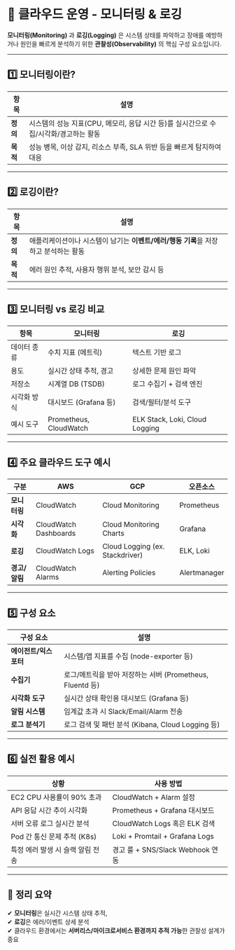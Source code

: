 # 🧭 클라우드 운영 - 모니터링 & 로깅

**모니터링(Monitoring)** 과 **로깅(Logging)** 은 시스템 상태를 파악하고 장애를 예방하거나 원인을 빠르게 분석하기 위한 **관찰성(Observability)** 의 핵심 구성 요소입니다.

---

## 1️⃣ 모니터링이란?

| 항목     | 설명 |
|----------|------|
| **정의** | 시스템의 성능 지표(CPU, 메모리, 응답 시간 등)를 실시간으로 수집/시각화/경고하는 활동 |
| **목적** | 성능 병목, 이상 감지, 리소스 부족, SLA 위반 등을 빠르게 탐지하여 대응 |

---

## 2️⃣ 로깅이란?

| 항목     | 설명 |
|----------|------|
| **정의** | 애플리케이션이나 시스템이 남기는 **이벤트/에러/행동 기록**을 저장하고 분석하는 활동 |
| **목적** | 에러 원인 추적, 사용자 행위 분석, 보안 감시 등  

---

## 3️⃣ 모니터링 vs 로깅 비교

| 항목           | 모니터링                     | 로깅                         |
|----------------|------------------------------|------------------------------|
| 데이터 종류     | 수치 지표 (메트릭)             | 텍스트 기반 로그               |
| 용도           | 실시간 상태 추적, 경고          | 상세한 문제 원인 파악            |
| 저장소         | 시계열 DB (TSDB)              | 로그 수집기 + 검색 엔진         |
| 시각화 방식     | 대시보드 (Grafana 등)          | 검색/필터/분석 도구             |
| 예시 도구       | Prometheus, CloudWatch         | ELK Stack, Loki, Cloud Logging |

---

## 4️⃣ 주요 클라우드 도구 예시

| 구분     | AWS                | GCP                     | 오픈소스 |
|----------|---------------------|--------------------------|----------|
| **모니터링** | CloudWatch           | Cloud Monitoring         | Prometheus |
| **시각화**   | CloudWatch Dashboards | Cloud Monitoring Charts | Grafana |
| **로깅**     | CloudWatch Logs       | Cloud Logging (ex. Stackdriver) | ELK, Loki |
| **경고/알림** | CloudWatch Alarms     | Alerting Policies        | Alertmanager |

---

## 5️⃣ 구성 요소

| 구성 요소        | 설명 |
|------------------|------|
| **에이전트/익스포터** | 시스템/앱 지표를 수집 (node-exporter 등) |
| **수집기**         | 로그/메트릭을 받아 저장하는 서버 (Prometheus, Fluentd 등) |
| **시각화 도구**     | 실시간 상태 확인용 대시보드 (Grafana 등) |
| **알림 시스템**     | 임계값 초과 시 Slack/Email/Alarm 전송 |
| **로그 분석기**     | 로그 검색 및 패턴 분석 (Kibana, Cloud Logging 등) |

---

## 6️⃣ 실전 활용 예시

| 상황                           | 사용 방법 |
|--------------------------------|-----------|
| EC2 CPU 사용률이 90% 초과         | CloudWatch + Alarm 설정 |
| API 응답 시간 추이 시각화         | Prometheus + Grafana 대시보드 |
| 서버 오류 로그 실시간 분석        | CloudWatch Logs 혹은 ELK 검색 |
| Pod 간 통신 문제 추적 (K8s)       | Loki + Promtail + Grafana Logs |
| 특정 에러 발생 시 슬랙 알림 전송   | 경고 룰 + SNS/Slack Webhook 연동 |

---

## 🎯 정리 요약

✔ **모니터링**은 실시간 시스템 상태 추적,  
✔ **로깅**은 에러/이벤트 상세 분석  
✔ 클라우드 환경에서는 **서버리스/마이크로서비스 환경까지 추적 가능**한 관찰성 설계가 중요

